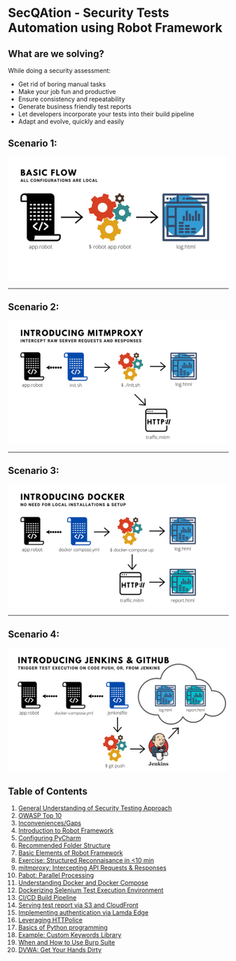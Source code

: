 # SecQAtion - Security Tests Automation using Robot Framework

## What are we solving?

While doing a security assessment:
* Get rid of boring manual tasks
* Make your job fun and productive
* Ensure consistency and repeatability
* Generate business friendly test reports
* Let developers incorporate your tests into their build pipeline
* Adapt and evolve, quickly and easily

## Scenario 1:

![Basic Flow](image/basicFlow.svg)

---

## Scenario 2:

![Mitmproxy](image/mitmproxy.svg)

---

## Scenario 3:

![Docker](image/docker.svg)

---

## Scenario 4:

![Jenkins and GitHub](image/jenkinsAndGitHub.svg)

## Table of Contents

1. [General Understanding of Security Testing Approach](section1/README.md)
2. [OWASP Top 10](section2/README.md)
3. [Inconveniences/Gaps](section3/README.md)
4. [Introduction to Robot Framework](section4/README.md)
5. [Configuring PyCharm](section5/README.md)
6. [Recommended Folder Structure](section6/README.md)
7. [Basic Elements of Robot Framework](section7/README.md)
8. [Exercise: Structured Reconnaisance in <10 min](section8/README.md)
9. [mitmproxy: Intercepting API Requests & Responses](section9/README.md)
10. [Pabot: Parallel Processing](section10/README.md)
11. [Understanding Docker and Docker Compose](section11/README.md)
12. [Dockerizing Selenium Test Execution Environment](section12/README.md)
13. [CI/CD Build Pipeline](section13/README.md)
14. [Serving test report via S3 and CloudFront](section14/README.md)
15. [Implementing authentication via Lamda Edge](section15/README.md)
16. [Leveraging HTTPolice](section16/README.md)
17. [Basics of Python programming](section17/README.md)
18. [Example: Custom Keywords Library](section18/README.md)
19. [When and How to Use Burp Suite](section19/README.md)
20. [DVWA: Get Your Hands Dirty](section20/README.md)
